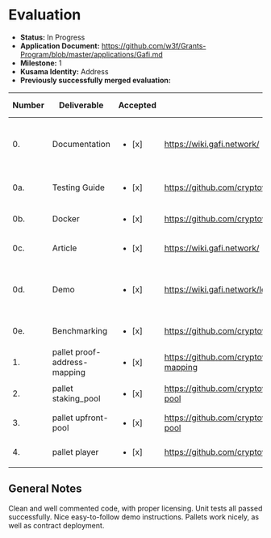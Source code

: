 # Evaluation

- **Status:** In Progress
- **Application Document:** https://github.com/w3f/Grants-Program/blob/master/applications/Gafi.md 
- **Milestone:** 1
- **Kusama Identity:** Address
- **Previously successfully merged evaluation:**

| Number | Deliverable | Accepted | Link | Evaluation Notes |
| ------ | ----------- | -------- | ---- |----------------- |
| 0. | Documentation | <ul><li>[x] </li></ul> | https://wiki.gafi.network/ | Thorough documentation. Some sections have yet to be written. |
| 0a. | Testing Guide | <ul><li>[x] </li></ul> | https://github.com/cryptoviet/gafi#test | All code tested and compiled successfully. |
| 0b. | Docker | <ul><li>[x] </li></ul> | https://github.com/cryptoviet/gafi#run-in-docker | Successful. | 
| 0c. | Article | <ul><li>[x] </li></ul> | https://wiki.gafi.network/ | - | 
| 0d. | Demo | <ul><li>[x] </li></ul> | https://wiki.gafi.network/learn/demo | Was able to get all the way through the demo successfully. | 
| 0e. | Benchmarking | <ul><li>[x] </li></ul> | https://github.com/cryptoviet/gafi#benchmarking | Well tested. | 
| 1. | pallet proof-address-mapping | <ul><li>[x] </li></ul> | https://github.com/cryptoviet/gafi/tree/master/pallets/address-mapping | Looks good. | 
| 2.  | pallet staking_pool | <ul><li>[x] </li></ul> | https://github.com/cryptoviet/gafi/tree/master/pallets/staking-pool | Looks good. | 
| 3.  | pallet upfront-pool | <ul><li>[x] </li></ul> | https://github.com/cryptoviet/gafi/tree/master/pallets/upfront-pool | Looks good. | 
| 4.  | pallet player | <ul><li>[x] </li></ul> | https://github.com/cryptoviet/gafi/tree/master/pallets/player | Looks good. | 

## General Notes

Clean and well commented code, with proper licensing. Unit tests all passed successfully. Nice easy-to-follow demo instructions. Pallets work nicely, as well as contract deployment.
